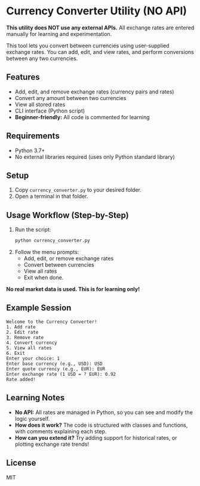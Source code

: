 # Currency Converter Utility (NO API)

**This utility does NOT use any external APIs.** All exchange rates are entered manually for learning and experimentation.

This tool lets you convert between currencies using user-supplied exchange rates. You can add, edit, and view rates, and perform conversions between any two currencies.

## Features
- Add, edit, and remove exchange rates (currency pairs and rates)
- Convert any amount between two currencies
- View all stored rates
- CLI interface (Python script)
- **Beginner-friendly:** All code is commented for learning

## Requirements
- Python 3.7+
- No external libraries required (uses only Python standard library)

## Setup
1. Copy `currency_converter.py` to your desired folder.
2. Open a terminal in that folder.

## Usage Workflow (Step-by-Step)
1. Run the script:
   ```sh
   python currency_converter.py
   ```
2. Follow the menu prompts:
   - Add, edit, or remove exchange rates
   - Convert between currencies
   - View all rates
   - Exit when done.

**No real market data is used. This is for learning only!**

## Example Session
```
Welcome to the Currency Converter!
1. Add rate
2. Edit rate
3. Remove rate
4. Convert currency
5. View all rates
6. Exit
Enter your choice: 1
Enter base currency (e.g., USD): USD
Enter quote currency (e.g., EUR): EUR
Enter exchange rate (1 USD = ? EUR): 0.92
Rate added!
```

## Learning Notes
- **No API:** All rates are managed in Python, so you can see and modify the logic yourself.
- **How does it work?** The code is structured with classes and functions, with comments explaining each step.
- **How can you extend it?** Try adding support for historical rates, or plotting exchange rate trends!

## License
MIT
